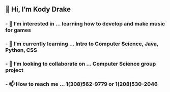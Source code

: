 ## 👋 Hi, I’m Kody Drake
### - 👀 I’m interested in ... learning how to develop and make music for games
### - 🌱 I’m currently learning ... Intro to Computer Science, Java, Python, CSS
### - 💞️ I’m looking to collaborate on ... Computer Science group project
### - 📫 How to reach me ... 1(308)562-9779 or 1(208)530-2046
  
<!---
xKodyDrake/xKodyDrake is a ✨ special ✨ repository because its `README.md` (this file) appears on your GitHub profile.
You can click the Preview link to take a look at your changes.
--->
